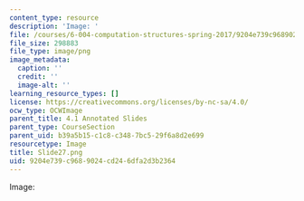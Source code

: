 ```yaml
---
content_type: resource
description: 'Image: '
file: /courses/6-004-computation-structures-spring-2017/9204e739c9689024cd246dfa2d3b2364_Slide27.png
file_size: 298883
file_type: image/png
image_metadata:
  caption: ''
  credit: ''
  image-alt: ''
learning_resource_types: []
license: https://creativecommons.org/licenses/by-nc-sa/4.0/
ocw_type: OCWImage
parent_title: 4.1 Annotated Slides
parent_type: CourseSection
parent_uid: b39a5b15-c1c8-c348-7bc5-29f6a8d2e699
resourcetype: Image
title: Slide27.png
uid: 9204e739-c968-9024-cd24-6dfa2d3b2364
---
```

Image: 